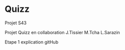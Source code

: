 # Quizz
Projet S43

Projet Quizz en collaboration 
J.Tissier
M.Tcha
L.Sarazin

Etape 1 explication gitHub